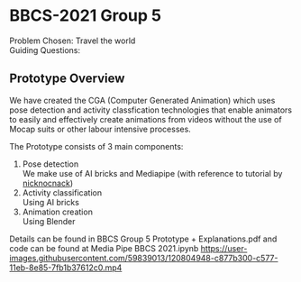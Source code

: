 # BBCS-2021 Group 5 

Problem Chosen: Travel the world \
Guiding Questions: 

## Prototype Overview
We have created the CGA (Computer Generated Animation) which uses pose detection and activity classfication technologies that enable animators to easily and effectively create animations from videos without the use of Mocap suits or other labour intensive processes. 

The Prototype consists of 3 main components: 
1. Pose detection \
   We make use of AI bricks and Mediapipe (with reference to tutorial by [nicknocnack](https://github.com/nicknochnack/Full-Body-Estimation-using-Media-Pipe-Holistic.git))
2. Activity classification\
   Using AI bricks
3. Animation creation\
   Using Blender
  
Details can be found in BBCS Group 5 Prototype + Explanations.pdf and code can be found at Media Pipe BBCS 2021.ipynb
https://user-images.githubusercontent.com/59839013/120804948-c877b300-c577-11eb-8e85-7fb1b37612c0.mp4


